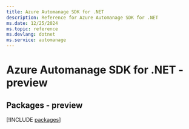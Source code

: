 ```yaml
---
title: Azure Automanage SDK for .NET
description: Reference for Azure Automanage SDK for .NET
ms.date: 12/25/2024
ms.topic: reference
ms.devlang: dotnet
ms.service: automanage
---
```

# Azure Automanage SDK for .NET - preview
## Packages - preview
[!INCLUDE [packages](automanage-index.md)]